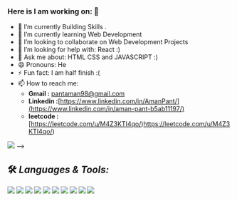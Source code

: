 ### Here is I am working on:  👋
 
 - 🔭 I’m currently Building Skills . 
- 🌱 I’m currently learning  Web Development
- 👯 I’m looking to collaborate on Web Development Projects
- 🤔 I’m looking for help with: React :)
- 💬 Ask me about: HTML CSS and JAVASCRIPT :)
- 😄 Pronouns: He
- ⚡ Fun fact: I am half finish :(
- 📫 How to reach me:
  * **Gmail :** pantaman98@gmail.com
  * **Linkedin :**[https://www.linkedin.com/in/AmanPant/](https://www.linkedin.com/in/aman-pant-b5ab11197/)
  * **leetcode :** [https://leetcode.com/u/M4Z3KTI4qo/)https://leetcode.com/u/M4Z3KTI4qo/)
  



<img src="https://github-readme-stats.vercel.app/api?username=AmanPant9026&&show_icons=true&title_color=ffffff&icon_color=bb2acf&text_color=daf7dc&bg_color=151515">
-->

## 🛠️ *Languages & Tools:*



![](https://img.shields.io/badge/OS-Linux-informational?style=flat&logo=linux&logoColor=white&color=2bbc8a)
![](https://img.shields.io/badge/Shell-Bash-informational?style=flat&logo=gnu-bash&logoColor=white&color=2bbc8a)
![](https://img.shields.io/badge/Code-HTML-informational?style=flat&logo=htmlt&logoColor=white&color=2bbc8a)
![](https://img.shields.io/badge/Code-CSS-informational?style=flat&logo=css&logoColor=white&color=2bbc8a)
![](https://img.shields.io/badge/Code-C/C++-informational?style=flat&logo=c++&logoColor=white&color=2bbc8a)
![](https://img.shields.io/badge/Code-Java-informational?style=flat&logo=java&logoColor=white&color=2bbc8a)
![](https://img.shields.io/badge/Tools-GIT-informational?style=flat&logo=git&logoColor=white&color=2bbc8a)
![](https://img.shields.io/badge/Tools-Jenkins-informational?style=flat&logo=jenkins&logoColor=white&color=2bbc8a)
![](https://img.shields.io/badge/Tools-Maven-informational?style=flat&logo=Maven&logoColor=white&color=2bbc8a)
![](https://img.shields.io/badge/Tools-Photoshop-informational?style=flat&logo=Photoshop&logoColor=white&color=2bbc8a)
